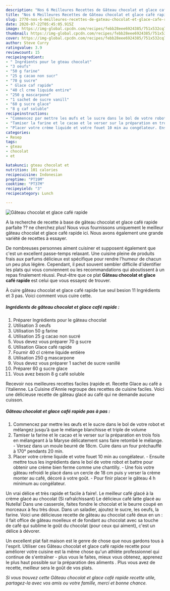 ```yaml
---
description: "Nos 6 Meilleures Recettes de Gâteau chocolat et glace café rapide"
title: "Nos 6 Meilleures Recettes de Gâteau chocolat et glace café rapide"
slug: 2770-nos-6-meilleures-recettes-de-gateau-chocolat-et-glace-cafe-rapide
date: 2020-07-22T05:45:05.915Z
image: https://img-global.cpcdn.com/recipes/febb28eee6924385/751x532cq70/gateau-chocolat-et-glace-cafe-rapide-photo-principale-de-la-recette.jpg
thumbnail: https://img-global.cpcdn.com/recipes/febb28eee6924385/751x532cq70/gateau-chocolat-et-glace-cafe-rapide-photo-principale-de-la-recette.jpg
cover: https://img-global.cpcdn.com/recipes/febb28eee6924385/751x532cq70/gateau-chocolat-et-glace-cafe-rapide-photo-principale-de-la-recette.jpg
author: Steve Curry
ratingvalue: 3.9
reviewcount: 15
recipeingredient:
- " Ingrdients pour le gteau chocolat"
- "3 oeufs"
- "50 g farine"
- "25 g cacao non sucr"
- "70 g sucre"
- " Glace caf rapide"
- "40 cl crme liquide entire"
- "250 g mascarpone"
- "1 sachet de sucre vanill"
- "60 g sucre glace"
- "8 g caf soluble"
recipeinstructions:
- "Commencez par mettre les œufs et le sucre dans le bol de votre robot et mélangez jusqu’à que le mélange blanchisse et triple de volume"
- "Tamiser la farine et le cacao et le verser sur la préparation en trois fois en mélangeant à la Maryse délicatement sans faire retombé le mélange. Versez dans un moule beurré de 18cm. Cuire dans un four préchauffé à 170° pendants 20 min."
- "Placer votre crème liquide et votre fouet 10 min au congélateur. Ensuite mettre tous les ingrédients dans le bol de votre robot et battre pour obtenir une crème bien ferme comme une chantilly. Une fois votre gâteau refroidi le placé dans un cercle de 18 cm puis y verser la crème monter au café, décoré à votre goût. Pour finir placer le gâteau 4 h minimum au congélateur."
categories:
- Resep
tags:
- gteau
- chocolat
- et

katakunci: gteau chocolat et 
nutrition: 101 calories
recipecuisine: Indonesian
preptime: "PT19M"
cooktime: "PT37M"
recipeyield: "3"
recipecategory: Lunch

---
```



![Gâteau chocolat et glace café rapide](https://img-global.cpcdn.com/recipes/febb28eee6924385/751x532cq70/gateau-chocolat-et-glace-cafe-rapide-photo-principale-de-la-recette.jpg)

A la recherche de recette à base de gâteau chocolat et glace café rapide parfaite ?? ne cherchez plus! Nous vous fournissons uniquement le meilleur gâteau chocolat et glace café rapide ici. Nous avons également une grande variété de recettes à essayer.

De nombreuses personnes aiment cuisiner et supposent également que c'est un excellent passe-temps relaxant. Une cuisine pleine de produits frais aux parfums délicieux est spécifique pour rendre l'humeur de chacun un peu plus légère. Cependant, il peut souvent sembler difficile d'identifier les plats qui vous conviennent ou les recommandations qui aboutissent à un repas finalement réussi. Peut-être que ce plat <strong> Gâteau chocolat et glace café rapide </strong> est celui que vous essayez de trouver.

<!--inarticleads1-->

À cuire gâteau chocolat et glace café rapide tue seul besion 11 Ingrédients et 3 pas. Voici comment vous cuire cette.

##### Ingrédients de gâteau chocolat et glace café rapide :

1. Préparer  Ingrédients pour le gâteau chocolat
1. Utilisation 3 oeufs
1. Utilisation 50 g farine
1. Utilisation 25 g cacao non sucré
1. Vous devez vous préparer 70 g sucre
1. Utilisation  Glace café rapide
1. Fournir 40 cl crème liquide entière
1. Utilisation 250 g mascarpone
1. Vous devez vous préparer 1 sachet de sucre vanillé
1. Préparer 60 g sucre glace
1. Vous avez besoin 8 g café soluble


Recevoir nos meilleures recettes faciles (rapide et. Recette Glace au café a l&#39;italienne. La Cuisine d&#39;Annie regroupe des recettes de cuisine faciles. Voici une délicieuse recette de gâteau glacé au café qui ne demande aucune cuisson. 

<!--inarticleads2-->

##### Gâteau chocolat et glace café rapide pas à pas :

1. Commencez par mettre les œufs et le sucre dans le bol de votre robot et mélangez jusqu’à que le mélange blanchisse et triple de volume
1. Tamiser la farine et le cacao et le verser sur la préparation en trois fois en mélangeant à la Maryse délicatement sans faire retombé le mélange. - Versez dans un moule beurré de 18cm. Cuire dans un four préchauffé à 170° pendants 20 min.
1. Placer votre crème liquide et votre fouet 10 min au congélateur. - Ensuite mettre tous les ingrédients dans le bol de votre robot et battre pour obtenir une crème bien ferme comme une chantilly. - Une fois votre gâteau refroidi le placé dans un cercle de 18 cm puis y verser la crème monter au café, décoré à votre goût. - Pour finir placer le gâteau 4 h minimum au congélateur.


Un vrai délice et très rapide et facile à faire!. Le meilleur café glacé à la crème glacé au chocolat (Si rafraîchissant) Le délicieux café latte glacé au Nutella! Dans une casserole, faites fondre le chocolat et le beurre coupé en morceaux à feu très doux. Dans un saladier, ajoutez le sucre, les oeufs, la farine. Voici une délicieuse recette de gâteau au chocolat café deux en un : il fait office de gâteau moelleux et de fondant au chocolat avec sa touche de café qui sublime le goût du chocolat (pour ceux qui aiment), c&#39;est un délice à dévorer. 

<!--inarticleads1-->

<p>
Un excellent plat fait maison est le genre de chose que nous gardons tous à l'esprit. Utiliser ces Gâteau chocolat et glace café rapide recette pour améliorer votre cuisine est la même chose qu'un athlète professionnel qui continue de s'entraîner - plus vous le faites, mieux vous obtenez, apprenez le plus haut possible sur la préparation des aliments . Plus vous avez de recette, meilleur sera le goût de vos plats.
</p>

<p>
<i>Si vous trouvez cette Gâteau chocolat et glace café rapide recette utile, partagez-la avec vos amis ou votre famille, merci et bonne chance.</i>
</p>
